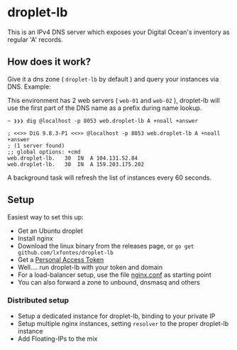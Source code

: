 # droplet-lb

This is an IPv4 DNS server which exposes your Digital Ocean's inventory as
regular 'A' records.

## How does it work?

Give it a dns zone ( `droplet-lb` by default ) and query your instances via DNS.
Example:

This environment has 2 web servers ( `web-01` and `web-02` ), droplet-lb will
use the first part of the DNS name as a prefix during name lookup.

```
~ ❯❯❯ dig @localhost -p 8053 web.droplet-lb A +noall +answer

; <<>> DiG 9.8.3-P1 <<>> @localhost -p 8053 web.droplet-lb A +noall +answer
; (1 server found)
;; global options: +cmd
web.droplet-lb.   30  IN  A 104.131.52.84
web.droplet-lb.   30  IN  A 159.203.175.202
```

A background task will refresh the list of instances every 60 seconds.

## Setup

Easiest way to set this up:

- Get an Ubuntu droplet
- Install nginx
- Download the linux binary from the releases page, or `go get
  github.com/lxfontes/droplet-lb`
- Get a [Personal Access Token](https://cloud.digitalocean.com/settings/api/tokens)
- Well.... run droplet-lb with your token and domain
- For a load-balancer setup, use the file [nginx.conf](nginx.conf) as starting point
- You can also forward a zone to unbound, dnsmasq and others

### Distributed setup

- Setup a dedicated instance for droplet-lb, binding to your private IP
- Setup multiple nginx instances, setting `resolver` to the proper droplet-lb
  instance
- Add Floating-IPs to the mix
